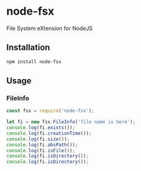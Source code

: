 # node-fsx
File System eXtension for NodeJS

## Installation

```bash
npm install node-fsx
```

## Usage
### FileInfo

```javascript
const fsx = require('node-fsx');

let fi = new fsx.FileInfo('file name is here');
console.log(fi.exists());
console.log(fi.creationTime());
console.log(fi.size());
console.log(fi.absPath());
console.log(fi.isFile());
console.log(fi.isDirectory());
console.log(fi.isDirectory());
```
